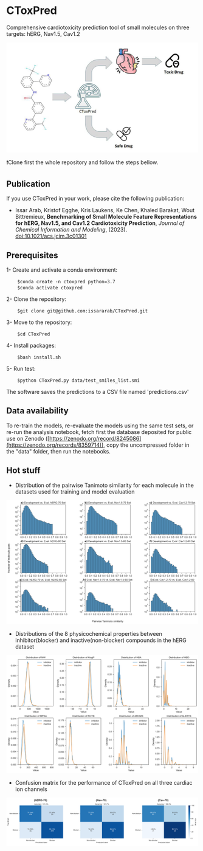 # CToxPred
Comprehensive cardiotoxicity prediction tool of small molecules on three targets: hERG, Nav1.5, Cav1.2


<p align="center">
	<img src="images/Foftware_Graphic.jpg" />
</p>


:exclamation:Clone first the whole repository and follow the steps bellow.

## Publication
If you use CToxPred in your work, please cite the following publication:

- Issar Arab, Kristof Egghe, Kris Laukens, Ke Chen, Khaled Barakat, Wout Bittremieux, **Benchmarking of Small Molecule Feature Representations for hERG, Nav1.5, and Cav1.2 Cardiotoxicity Prediction**, _Journal of Chemical Information and Modeling_, (2023). [doi:10.1021/acs.jcim.3c01301](https://doi.org/10.1021/acs.jcim.3c01301)

## Prerequisites
1- Create and activate a conda environment:

		$conda create -n ctoxpred python=3.7
		$conda activate ctoxpred
  
2- Clone the repository: 

		$git clone git@github.com:issararab/CToxPred.git

3- Move to the repository:

		$cd CToxPred

4- Install packages:

		$bash install.sh

5- Run test:

		$python CToxPred.py data/test_smiles_list.smi
  
The software saves the predictions to a CSV file named 'predictions.csv'


## Data availability

To re-train the models, re-evaluate the models using the same test sets, or re-run the analysis notebook, fetch first the database deposited for public use on Zenodo ([https://zenodo.org/record/8245086](https://zenodo.org/records/8359714)), copy the uncompressed folder in the "data" folder, then run the notebooks.

## Hot stuff
- Distribution of the pairwise Tanimoto similarity for each molecule in the datasets used for training and model evaluation
<p align="center">
	<img src="images/TanimotoSimilarity.png" />
</p>
 
- Distributions of the 8 physicochemical properties between inhibitor(blocker) and inactive(non-blocker) compounds in the hERG dataset
<p align="center">
	<img src="images/hERG_PhysProperties.png" />
</p>

- Confusion matrix for the performance of CToxPred on all three cardiac ion channels
  
<p align="center">
	<img src="images/All-ConfusionMatix.png" />
</p>
